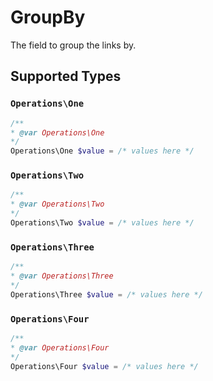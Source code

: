 # GroupBy

The field to group the links by.


## Supported Types

### `Operations\One`

```php
/**
* @var Operations\One
*/
Operations\One $value = /* values here */
```

### `Operations\Two`

```php
/**
* @var Operations\Two
*/
Operations\Two $value = /* values here */
```

### `Operations\Three`

```php
/**
* @var Operations\Three
*/
Operations\Three $value = /* values here */
```

### `Operations\Four`

```php
/**
* @var Operations\Four
*/
Operations\Four $value = /* values here */
```

